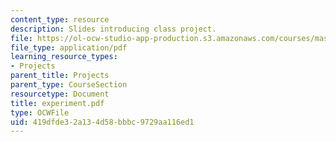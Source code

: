 ```yaml
---
content_type: resource
description: Slides introducing class project.
file: https://ol-ocw-studio-app-production.s3.amazonaws.com/courses/mas-966-digital-anthropology-spring-2003/419dfde32a134d58bbbc9729aa116ed1_experiment.pdf
file_type: application/pdf
learning_resource_types:
- Projects
parent_title: Projects
parent_type: CourseSection
resourcetype: Document
title: experiment.pdf
type: OCWFile
uid: 419dfde3-2a13-4d58-bbbc-9729aa116ed1
---
```

